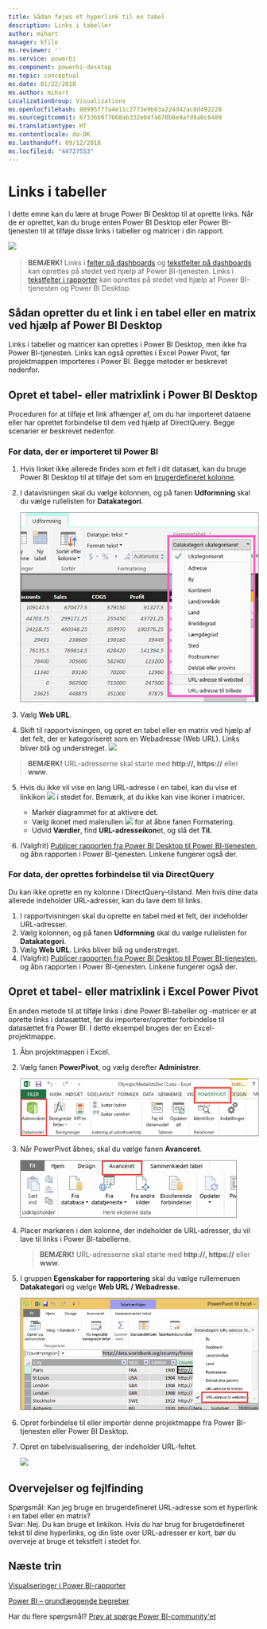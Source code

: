 ```yaml
---
title: Sådan føjes et hyperlink til en tabel
description: Links i tabeller
author: mihart
manager: kfile
ms.reviewer: ''
ms.service: powerbi
ms.component: powerbi-desktop
ms.topic: conceptual
ms.date: 01/22/2018
ms.author: mihart
LocalizationGroup: Visualizations
ms.openlocfilehash: 80995f77a4e11c2773e9b03a224d42ac8d492228
ms.sourcegitcommit: 67336b077668ab332e04fa670b0e9afd0a0c6489
ms.translationtype: HT
ms.contentlocale: da-DK
ms.lasthandoff: 09/12/2018
ms.locfileid: "44727553"
---
```

# <a name="hyperlinks-in-tables"></a>Links i tabeller
I dette emne kan du lære at bruge Power BI Desktop til at oprette links. Når de er oprettet, kan du bruge enten Power BI Desktop eller Power BI-tjenesten til at tilføje disse links i tabeller og matricer i din rapport. 

![](media/power-bi-hyperlinks-in-tables/hyperlinkedtable.png)

> **BEMÆRK!** Links i [felter på dashboards](service-dashboard-edit-tile.md) og [tekstfelter på dashboards](service-dashboard-add-widget.md) kan oprettes på stedet ved hjælp af Power BI-tjenesten. Links i [tekstfelter i rapporter](service-add-hyperlink-to-text-box.md) kan oprettes på stedet ved hjælp af Power BI-tjenesten og Power BI Desktop.
> 
> 

## <a name="to-create-a-hyperlink-in-a-table-or-matrix-using-power-bi-desktop"></a>Sådan opretter du et link i en tabel eller en matrix ved hjælp af Power BI Desktop
Links i tabeller og matricer kan oprettes i Power BI Desktop, men ikke fra Power BI-tjenesten. Links kan også oprettes i Excel Power Pivot, før projektmappen importeres i Power BI. Begge metoder er beskrevet nedenfor.

## <a name="create-a-table-or-matrix-hyperlink-in-power-bi-desktop"></a>Opret et tabel- eller matrixlink i Power BI Desktop
Proceduren for at tilføje et link afhænger af, om du har importeret dataene eller har oprettet forbindelse til dem ved hjælp af DirectQuery. Begge scenarier er beskrevet nedenfor.

### <a name="for-data-imported-into-power-bi"></a>For data, der er importeret til Power BI
1. Hvis linket ikke allerede findes som et felt i dit datasæt, kan du bruge Power BI Desktop til at tilføje det som en [brugerdefineret kolonne](desktop-common-query-tasks.md).
2. I datavisningen skal du vælge kolonnen, og på fanen **Udformning** skal du vælge rullelisten for **Datakategori**.
   
    ![](media/power-bi-hyperlinks-in-tables/pbi_data_category.png)
3. Vælg **Web URL**.
4. Skift til rapportvisningen, og opret en tabel eller en matrix ved hjælp af det felt, der er kategoriseret som en Webadresse (Web URL). Links bliver blå og understreget.
    ![](media/power-bi-hyperlinks-in-tables/power-bi-table-with-hyperlinks2.png)
> **BEMÆRK!** URL-adresserne skal starte med **http://, https://** eller **www**.
> 
>   
5. Hvis du ikke vil vise en lang URL-adresse i en tabel, kan du vise et linkikon ![](media/power-bi-hyperlinks-in-tables/power-bi-hyperlink-icon.png) i stedet for. Bemærk, at du ikke kan vise ikoner i matricer.
   
   * Markér diagrammet for at aktivere det.
   * Vælg ikonet med malerullen ![](media/power-bi-hyperlinks-in-tables/power-bi-paintroller.png) for at åbne fanen Formatering.
   * Udvid **Værdier**, find **URL-adresseikon**et, og slå det **Til.**
6. (Valgfrit) [Publicer rapporten fra Power BI Desktop til Power BI-tjenesten](guided-learning/publishingandsharing.yml?tutorial-step=2), og åbn rapporten i Power BI-tjenesten. Linkene fungerer også der.

### <a name="for-data-connected-with-directquery"></a>For data, der oprettes forbindelse til via DirectQuery
Du kan ikke oprette en ny kolonne i DirectQuery-tilstand.  Men hvis dine data allerede indeholder URL-adresser, kan du lave dem til links.

1. I rapportvisningen skal du oprette en tabel med et felt, der indeholder URL-adresser.
2. Vælg kolonnen, og på fanen **Udformning** skal du vælge rullelisten for **Datakategori**.
3. Vælg **Web URL**. Links bliver blå og understreget.
4. (Valgfrit) [Publicer rapporten fra Power BI Desktop til Power BI-tjenesten](guided-learning/publishingandsharing.yml?tutorial-step=2), og åbn rapporten i Power BI-tjenesten. Linkene fungerer også der.

## <a name="create-a-table-or-matrix-hyperlink-in-excel-power-pivot"></a>Opret et tabel- eller matrixlink i Excel Power Pivot
En anden metode til at tilføje links i dine Power BI-tabeller og -matricer er at oprette links i datasættet, før du importerer/opretter forbindelse til datasættet fra Power BI. I dette eksempel bruges der en Excel-projektmappe.

1. Åbn projektmappen i Excel.
2. Vælg fanen **PowerPivot**, og vælg derefter **Administrer**.
   
   ![](media/power-bi-hyperlinks-in-tables/createhyperlinkinpowerpivot2.png)
3. Når PowerPivot åbnes, skal du vælge fanen **Avanceret**.
   
   ![](media/power-bi-hyperlinks-in-tables/createhyperlinkinpowerpivot3.png)
4. Placer markøren i den kolonne, der indeholder de URL-adresser, du vil lave til links i Power BI-tabellerne.
   
   > **BEMÆRK!** URL-adresserne skal starte med **http://, https://** eller **www**.
   > 
   > 
5. I gruppen **Egenskaber for rapportering** skal du vælge rullemenuen **Datakategori** og vælge **Web URL / Webadresse**. 
   
   ![](media/power-bi-hyperlinks-in-tables/createhyperlinksnew.png)
6. Opret forbindelse til eller importér denne projektmappe fra Power BI-tjenesten eller Power BI Desktop.
7. Opret en tabelvisualisering, der indeholder URL-feltet.
   
   ![](media/power-bi-hyperlinks-in-tables/hyperlinksintables.gif)

## <a name="considerations-and-troubleshooting"></a>Overvejelser og fejlfinding
Spørgsmål: Kan jeg bruge en brugerdefineret URL-adresse som et hyperlink i en tabel eller en matrix?    
Svar: Nej. Du kan bruge et linkikon. Hvis du har brug for brugerdefineret tekst til dine hyperlinks, og din liste over URL-adresser er kort, bør du overveje at bruge et tekstfelt i stedet for.


## <a name="next-steps"></a>Næste trin
[Visualiseringer i Power BI-rapporter](visuals/power-bi-report-visualizations.md)

[Power BI – grundlæggende begreber](service-basic-concepts.md)

Har du flere spørgsmål? [Prøv at spørge Power BI-community'et](http://community.powerbi.com/)

